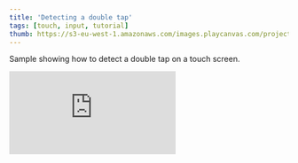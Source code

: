```yaml
---
title: 'Detecting a double tap'
tags: [touch, input, tutorial]
thumb: https://s3-eu-west-1.amazonaws.com/images.playcanvas.com/projects/12/436531/38B52B-image-75.jpg
---
```


Sample showing how to detect a double tap on a touch screen.

<div className="iframe-container">
    <iframe loading="lazy" src="https://playcanv.as/p/adm70VcR/" title="Detecting a double tap" webkitallowfullscreen="true" mozallowfullscreen="true" allow="autoplay" allowfullscreen="true" allowvr="" scrolling="no" frameborder="0" />
</div>

